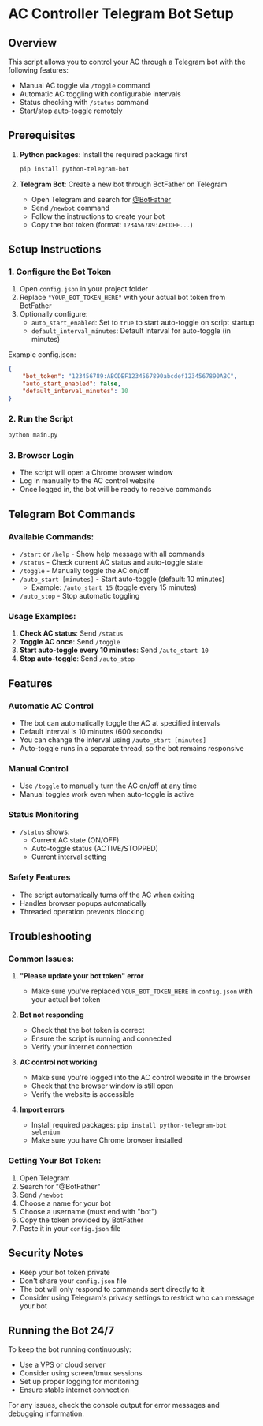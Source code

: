 # AC Controller Telegram Bot Setup

## Overview
This script allows you to control your AC through a Telegram bot with the following features:
- Manual AC toggle via `/toggle` command
- Automatic AC toggling with configurable intervals
- Status checking with `/status` command
- Start/stop auto-toggle remotely

## Prerequisites
1. **Python packages**: Install the required package first
   ```bash
   pip install python-telegram-bot
   ```

2. **Telegram Bot**: Create a new bot through BotFather on Telegram
   - Open Telegram and search for [@BotFather](https://t.me/botfather)
   - Send `/newbot` command
   - Follow the instructions to create your bot
   - Copy the bot token (format: `123456789:ABCDEF...`)

## Setup Instructions

### 1. Configure the Bot Token
1. Open `config.json` in your project folder
2. Replace `"YOUR_BOT_TOKEN_HERE"` with your actual bot token from BotFather
3. Optionally configure:
   - `auto_start_enabled`: Set to `true` to start auto-toggle on script startup
   - `default_interval_minutes`: Default interval for auto-toggle (in minutes)

Example config.json:
```json
{
    "bot_token": "123456789:ABCDEF1234567890abcdef1234567890ABC",
    "auto_start_enabled": false,
    "default_interval_minutes": 10
}
```

### 2. Run the Script
```bash
python main.py
```

### 3. Browser Login
- The script will open a Chrome browser window
- Log in manually to the AC control website
- Once logged in, the bot will be ready to receive commands

## Telegram Bot Commands

### Available Commands:
- `/start` or `/help` - Show help message with all commands
- `/status` - Check current AC status and auto-toggle state
- `/toggle` - Manually toggle the AC on/off
- `/auto_start [minutes]` - Start auto-toggle (default: 10 minutes)
  - Example: `/auto_start 15` (toggle every 15 minutes)
- `/auto_stop` - Stop automatic toggling

### Usage Examples:
1. **Check AC status**: Send `/status`
2. **Toggle AC once**: Send `/toggle`
3. **Start auto-toggle every 10 minutes**: Send `/auto_start 10`
4. **Stop auto-toggle**: Send `/auto_stop`

## Features

### Automatic AC Control
- The bot can automatically toggle the AC at specified intervals
- Default interval is 10 minutes (600 seconds)
- You can change the interval using `/auto_start [minutes]`
- Auto-toggle runs in a separate thread, so the bot remains responsive

### Manual Control
- Use `/toggle` to manually turn the AC on/off at any time
- Manual toggles work even when auto-toggle is active

### Status Monitoring
- `/status` shows:
  - Current AC state (ON/OFF)
  - Auto-toggle status (ACTIVE/STOPPED)
  - Current interval setting

### Safety Features
- The script automatically turns off the AC when exiting
- Handles browser popups automatically
- Threaded operation prevents blocking

## Troubleshooting

### Common Issues:

1. **"Please update your bot token" error**
   - Make sure you've replaced `YOUR_BOT_TOKEN_HERE` in `config.json` with your actual bot token

2. **Bot not responding**
   - Check that the bot token is correct
   - Ensure the script is running and connected
   - Verify your internet connection

3. **AC control not working**
   - Make sure you're logged into the AC control website in the browser
   - Check that the browser window is still open
   - Verify the website is accessible

4. **Import errors**
   - Install required packages: `pip install python-telegram-bot selenium`
   - Make sure you have Chrome browser installed

### Getting Your Bot Token:
1. Open Telegram
2. Search for "@BotFather"
3. Send `/newbot`
4. Choose a name for your bot
5. Choose a username (must end with "bot")
6. Copy the token provided by BotFather
7. Paste it in your `config.json` file

## Security Notes
- Keep your bot token private
- Don't share your `config.json` file
- The bot will only respond to commands sent directly to it
- Consider using Telegram's privacy settings to restrict who can message your bot

## Running the Bot 24/7
To keep the bot running continuously:
- Use a VPS or cloud server
- Consider using screen/tmux sessions
- Set up proper logging for monitoring
- Ensure stable internet connection

For any issues, check the console output for error messages and debugging information.
